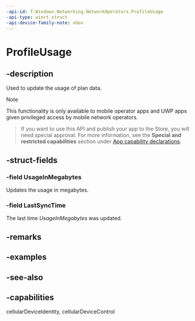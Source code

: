 ```yaml
---
-api-id: T:Windows.Networking.NetworkOperators.ProfileUsage
-api-type: winrt struct
-api-device-family-note: xbox
---
```


<!-- Structure syntax.
public struct ProfileUsage 
-->

# ProfileUsage

## -description
Used to update the usage of plan data.

> [!NOTE]
> This functionality is only available to mobile operator apps and UWP apps given privileged access by mobile network operators.



> If you want to use this API and publish your app to the Store, you will need special approval. For more information, see the **Special and restricted capabilities** section under [App capability declarations](https://docs.microsoft.com/windows/uwp/packaging/app-capability-declarations). 

## -struct-fields

### -field UsageInMegabytes
Updates the usage in megabytes.
    

### -field LastSyncTime
The last time *UsageInMegabytes* was updated.
    

## -remarks

## -examples

## -see-also
## -capabilities
cellularDeviceIdentity, cellularDeviceControl
